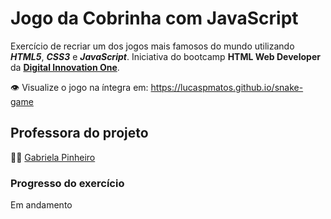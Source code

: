 # Jogo da Cobrinha com JavaScript
Exercício de recriar um dos jogos mais famosos do mundo utilizando ***HTML5***, ***CSS3*** e ***JavaScript***. Iniciativa do bootcamp **HTML Web Developer** da [**Digital Innovation One**](https://github.com/digitalinnovationone).

:eye: Visualize o jogo na íntegra em: https://lucaspmatos.github.io/snake-game

## Professora do projeto
:woman_teacher: [Gabriela Pinheiro](https://github.com/SpruceGabriela)

### Progresso do exercício
Em andamento